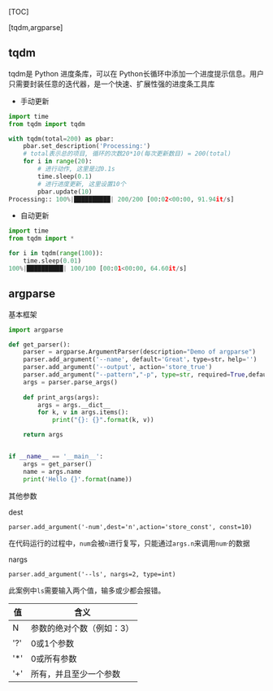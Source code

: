 [TOC]

[tqdm,argparse]

## tqdm
tqdm是 Python 进度条库，可以在 Python长循环中添加一个进度提示信息。用户只需要封装任意的迭代器，是一个快速、扩展性强的进度条工具库
- 手动更新
```python
import time
from tqdm import tqdm

with tqdm(total=200) as pbar:
    pbar.set_description('Processing:')
    # total表示总的项目, 循环的次数20*10(每次更新数目) = 200(total)
    for i in range(20):
        # 进行动作, 这里是过0.1s
        time.sleep(0.1)
        # 进行进度更新, 这里设置10个
        pbar.update(10)
Processing:: 100%|██████████| 200/200 [00:02<00:00, 91.94it/s]
```
- 自动更新
```python
import time
from tqdm import *

for i in tqdm(range(100)):
    time.sleep(0.01)
100%|██████████| 100/100 [00:01<00:00, 64.60it/s]
```

## argparse

基本框架

```python
import argparse

def get_parser():
    parser = argparse.ArgumentParser(description="Demo of argparse")
    parser.add_argument('--name', default='Great'，type=str，help='')
    parser.add_argument('--output', action='store_true')
    parser.add_argument("--pattern","-p", type=str, required=True,default="plane",choices=['plane', 'line'])
    args = parser.parse_args()
    
    def print_args(args):
        args = args.__dict__
        for k, v in args.items():
            print("{}: {}".format(k, v))

    return args


if __name__ == '__main__':
    args = get_parser()
    name = args.name
    print('Hello {}'.format(name))
```

其他参数

dest

`parser.add_argument('-num',dest='n',action='store_const', const=10)`

在代码运行的过程中，`num`会被`n`进行复写，只能通过`args.n`来调用`num`·的数据

nargs

`parser.add_argument('--ls', nargs=2, type=int)`

此案例中`ls`需要输入两个值，输多或少都会报错。

|值|  含义|
|--|--|
N  | 参数的绝对个数（例如：3）
'?' |  0或1个参数
'*' |  0或所有参数
'+' |  所有，并且至少一个参数

